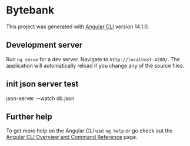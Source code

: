 # Bytebank

This project was generated with [Angular CLI](https://github.com/angular/angular-cli) version 14.1.0.

## Development server

Run `ng serve` for a dev server. Navigate to `http://localhost:4200/`. The application will automatically reload if you change any of the source files.

## init json server test
json-server --watch db.json

## Further help

To get more help on the Angular CLI use `ng help` or go check out the [Angular CLI Overview and Command Reference](https://angular.io/cli) page.
